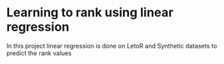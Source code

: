 # Learning to rank using linear regression

In this project linear regression is done on LetoR and Synthetic datasets to predict the rank values
